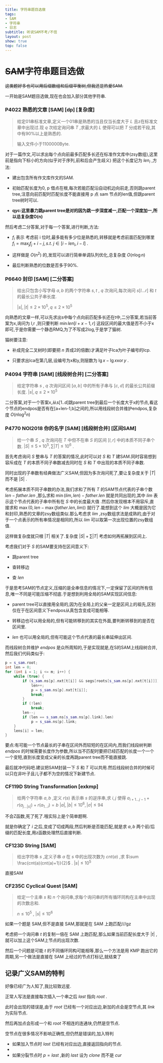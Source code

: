 ```yaml
---
title: 字符串题目选做
tags:
- SAM
- 字符串
- 日志
subtitle: 听说SAM不考/不信
layout: post
show: true
top: false
---
```


# ~~SAM~~字符串题目选做

~~这类题好多也可以用后缀数组和后缀平衡树,但我还是热爱SAM.~~

一开始是SAM题目选做,现在也会加入部分其他字符串.

### P4022 熟悉的文章 [SAM] [dp] [复杂度]

> 给定01串标准文章,定义一个01串是熟悉的当且仅当长度大于 $L$ 且z在标准文章中出现过.现 $q$ 次给定询问串 $T$ ,求最大的 $L$ 使得可以把 $T$ 分成若干段,其中有90%以上是熟悉的.
> 
> 输入文件小于1100000Byte.

对于一篇作文,可以求出每个点向前最多匹配多长还在标准作文库中(zsy数组),这里前是指向下标小的方向(似乎对于序列,前和后会产生歧义) 把这个长度记为 $len_i$ ,方法:

- 建出包含所有作文库作文的SAM.

- 初始匹配长度为0, p 借点在根,每次若能匹配沿自动机边向前走,否则跳parent tree,注意向前匹配时匹配长度不能直接用 p 点 sam 节点的len值,但跳parent tree树时可以.

- **qyc:这里暴力跳parent tree是对的因为跳一步深度减一,匹配一个深度加一,所以总复杂度O(n)**

然后考虑二分答案,对于每一个答案,进行判断,方法:

- $f_i$ 表示 考虑前 i 位时,最多能有多少位是熟悉的,转移就是考虑前面匹配到哪里 $f_i = \max_j {f_j + i - j }, s.t.\ j \in [i-len_i,i-l]$ .

- 这样做是 $O(n^2)$ 的,发现可以进行简单单调队列优化,总复杂度 $O(n\log n)$ 

- 最后判断熟悉的位数是否多于90%.

### P6640 封印 [SAM] [二分答案]

> 给出只包含小写字母 $a,b$ 的两个字符串 $s, t$ , $q$ 次询问,每次询问 $s[l \dots r]$ 和 $t$ 的最长公共子串长度.
> 
> $\vert s \vert , \vert t \vert \le 2\times 10^5,q\le 2\times 10^5$ 

向熟悉的文章一样,可以先求出s中每个点向前匹配多长还在t中,二分答案,若当前答案为x,询问为 l,r ,则只要判断 $\min {len[l+x-1,r]}$ 这段区间的最大值是否不小于x即可,于是你需要一个静态RMQ,为了不写成2log,于是学了猫树.

猫树要注意:

- 补成完全二叉树时(即要把 $n$ 弄成2的倍数)才满足叶子lca为叶子编号的lcp.

- 只要求出lca在第几层,设编号为x和y,则层数为 $\lg{x}-\lg{x \operatorname {xor} y}$ .

### P4094 字符串 [SAM] [线段树合并] [二分答案]

> 给定字符串 $s$ , $q$ 次询问区间 $[a,b]$ 中的所有子串与 $[c,d]$ 的最长公共前缀长度.
> $\vert s \vert ,q\le 2\times 10^5$ 

二分答案,对于一个答案x,从s[1..d]跳parent tree到最后一个长度大于x的节点,看这个节点的endpos是否有在[a+len-1,b]之间的,所以用线段树合并维护endpos,复杂度 $O(n\log^2n)$ 

### P4770 NOI2018 你的名字 [SAM] [线段树合并] [区间SAM]

> 给一个串 $S$ , $q$ 次询问在 $T$ 中但不在串 $S$ 的区间 $[l,r]$ 中的本质不同子串个数. $\vert S \vert \le 5\times 10^5,\sum  \vert T \vert  \le 10^6$ .

首先考虑询问 $S$ 整串与 $T$ 的答案的情况,此时可以对 $S$ 和 $T$ 建SAM.同时容易想到容斥成在 $T$ 的本质不同子串数减去同时在 $S$ 和 $T$ 中出现的本质不同子串数.

同时出现的子串数有经典做法广义SAM,但因为多次询问死了,要让复杂度关于 $\vert T \vert$ 而不是 $\vert S \vert$ .

考虑拓展本质不同子串数的办法,我们求和了所有 $T$ 的SAM节点代表的子串个数 $len-father.len$ ,那么求和 $\min(lim,len)-father.len$ 就是共同出现的,其中 $lim$ 表示这个节点代表的子串中所有在 $S$ 中的长度最大值 .然后你发现根本不用容斥,直接求和 $\max(0,len-\max(father.len,lim))$ 就行了.能想到这个 $lim$ 大概是因为它和封印,熟悉的文章的zsy数组类似.那么考虑求 $lim$ ,zsy数组求法是成熟的,由于对于一个点表示的所有串情况是相同的,所以 $lim$ 可以取第一次出现位置的zsy数组值.

这样做复杂度就只根 $\vert T \vert$ 相关了.复杂度 $\vert S \vert +\sum \vert T \vert$ 考虑如何再拓展到区间上.

考虑我们对于 $S$ 的SAM要支持在区间意义下:

- 跳parent tree

- 查转移边

- 查 $len$ 

于是思考SAM的节点定义,压缩的是全串信息的情况下,一定保留了区间的所有信息,唯一不同是可能压缩不彻底.于是想到利用全局的SAM实现区间信息:

- parent tree可以直接用全局的,因为在全局上的父亲一定是区间上的祖先,区别仅在于在区间意义下endpos从真包含变成可能相等.

- 转移边也可以用全局的,但有可能转移到的其实在外面,要判断转移到的是否在区间里.

- $len$ 也可以用全局的,但有可能这个节点代表的最长串延伸出区间.

而线段树合并维护 $endpos$ 是众所周知的,于是实现就是,在S的SAM上线段树合并,然后我们代码类似于:

```cpp
p = s_sam.root;
int len = 0;
for (int i = 1; i <= m; i++) {
    while (true) {
        if (s_sam.ns[p].nxt[t[i]] && segs[roots[s_sam.ns[p].nxt[t[i]]]].query(1, n, sl + len, sr)) {
            len++;
            p = s_sam.ns[p].nxt[t[i]];
            break;
        }
        if (!len)
            break;
        len--;
        if (len == s_sam.ns[s_sam.ns[p].link].len)
            p = s_sam.ns[p].link;
    }
    lens[i] = len;
}
```

要点:有可能一个节点最长的子串在区间外而较短的在区间内,而我们线段树判断 $endpos$ 的时候需要长度作为参数,所以当不匹配时要把已经匹配的长度一个一个一个变短,直到长度变成父亲的长度再跳parent tree而不能直接跳.

最后就冲代码吧.建议把SAM封装一下 $S$ 和 $T$ 可以共用.然后线段树合并的时候可以只在非叶子且儿子都不为空的情况下新建节点.

### CF119D String Transformation [exkmp]

> 给两个字符串 $a,b$ ,定义 $r(s)$ 表示串 $s$ 的逆序串,求 $i,j$ 使得 $a_{i+1\ldots j-1}+r(a_{j\ldots \vert s \vert})+r(a_{1\ldots i})=b$
> $\vert a\vert,\vert b\vert \le 10^6,\vert \sigma\vert \le 94$

不会Z函数,死了死了.哦实际上是个简单题啊.

就是你确定了 $i$ 之后,变成了切成两段,然后判断是否能匹配,就是求 $a,b$ 两个前/后缀的匹配长度,用z函数处理然后直接判断.

### CF123D String [SAM]

> 给出字符串 $s$ ,定义子串 $a$ 在 $s$ 中的出现次数为 $cnt(a)$ ,求 $\sum \frac{cnt(a)(cnt(a)+1)}{2}$ .
> $\vert s\vert \le 10^5$

直接SAM

### CF235C Cyclical Quest [SAM]

> 给定一个主串 $s$ 和 $n$ 个询问串,求每个询问串的所有循环同构在主串中出现的次数总和.
> 
> $n\le 10^5$ , $\vert s \vert \le 10^6$

如果一个题是 SAM,但不是直接 SAM,那就是在 SAM 上跑匹配///gz

考虑把一个询问串 $t$ 的复制一倍在 SAM 上跑匹配,那么如果当前匹配长度大于 $\vert t \vert$ ,就可以加上这个SAM上节点的出现次数.

然后一个问题是可能 $t$ 的不同循环同构可能相等,那么一个方法是用 KMP 跑出它的周期,另一个做法是直接在 SAM 上经过的节点打标记,就结束了

## 记录广义SAM的特判

好像已经广为人知了,我比较致远星.

正常人写法是直接每次插入一个串之后 $last$ 指向 $root$ .

此时会出现的错误是,由于 $root$ 已经有一个对应出边,新加的点会是空节点,其 $link$ 为实际节点.

然后再加点会形成一个和 $root$ 不相连的连通块,仍然是空节点.

空节点在很多情况不影响正确性,但仍然是错误的,加入特判
- 如果加入节点时 $last$ 已经有对应出边,直接返回指向的节点.
- 
- 如果分裂节点时 $p=last$ ,新的 $last$ 设为 $clone$ 而不是 $cur$
